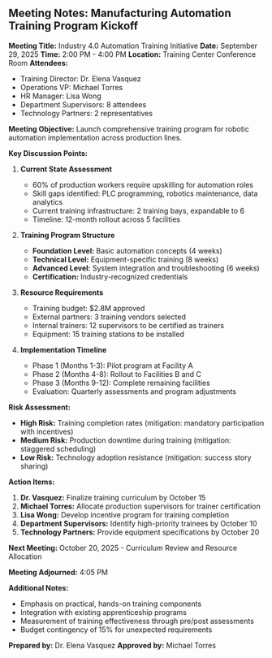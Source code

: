 ## Meeting Notes: Manufacturing Automation Training Program Kickoff

**Meeting Title:** Industry 4.0 Automation Training Initiative
**Date:** September 29, 2025
**Time:** 2:00 PM - 4:00 PM
**Location:** Training Center Conference Room
**Attendees:**
- Training Director: Dr. Elena Vasquez
- Operations VP: Michael Torres
- HR Manager: Lisa Wong
- Department Supervisors: 8 attendees
- Technology Partners: 2 representatives

**Meeting Objective:**
Launch comprehensive training program for robotic automation implementation across production lines.

**Key Discussion Points:**

1. **Current State Assessment**
   - 60% of production workers require upskilling for automation roles
   - Skill gaps identified: PLC programming, robotics maintenance, data analytics
   - Current training infrastructure: 2 training bays, expandable to 6
   - Timeline: 12-month rollout across 5 facilities

2. **Training Program Structure**
   - **Foundation Level:** Basic automation concepts (4 weeks)
   - **Technical Level:** Equipment-specific training (8 weeks)
   - **Advanced Level:** System integration and troubleshooting (6 weeks)
   - **Certification:** Industry-recognized credentials

3. **Resource Requirements**
   - Training budget: $2.8M approved
   - External partners: 3 training vendors selected
   - Internal trainers: 12 supervisors to be certified as trainers
   - Equipment: 15 training stations to be installed

4. **Implementation Timeline**
   - Phase 1 (Months 1-3): Pilot program at Facility A
   - Phase 2 (Months 4-8): Rollout to Facilities B and C
   - Phase 3 (Months 9-12): Complete remaining facilities
   - Evaluation: Quarterly assessments and program adjustments

**Risk Assessment:**
- **High Risk:** Training completion rates (mitigation: mandatory participation with incentives)
- **Medium Risk:** Production downtime during training (mitigation: staggered scheduling)
- **Low Risk:** Technology adoption resistance (mitigation: success story sharing)

**Action Items:**
1. **Dr. Vasquez:** Finalize training curriculum by October 15
2. **Michael Torres:** Allocate production supervisors for trainer certification
3. **Lisa Wong:** Develop incentive program for training completion
4. **Department Supervisors:** Identify high-priority trainees by October 10
5. **Technology Partners:** Provide equipment specifications by October 20

**Next Meeting:** October 20, 2025 - Curriculum Review and Resource Allocation

**Meeting Adjourned:** 4:05 PM

**Additional Notes:**
- Emphasis on practical, hands-on training components
- Integration with existing apprenticeship programs
- Measurement of training effectiveness through pre/post assessments
- Budget contingency of 15% for unexpected requirements

**Prepared by:** Dr. Elena Vasquez
**Approved by:** Michael Torres
